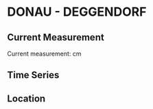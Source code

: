 # DONAU - DEGGENDORF

## Current Measurement

Current measurement: <Value topic="rivers/pegel-online/DONAU/DEGGENDORF/measurementValue"/> cm

## Time Series

<TimeSeries topic="rivers/pegel-online/DONAU/DEGGENDORF/measurementValue" period="week" />

## Location

<WorldMap>
  <Marker lat="48.824943730974475" lon="12.962349954256105" labelTopic="rivers/pegel-online/DONAU/DEGGENDORF/measurementValue" />
</WorldMap>
